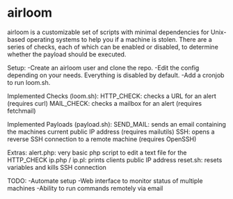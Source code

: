 airloom
=======

airloom is a customizable set of scripts with minimal dependencies for Unix-based operating systems to help you if a machine is stolen. There are a series of checks, each of which can be enabled or disabled, to determine whether the payload should be executed.

Setup:
-Create an airloom user and clone the repo.
-Edit the config depending on your needs. Everything is disabled by default.
-Add a cronjob to run loom.sh.

Implemented Checks (loom.sh):
HTTP_CHECK: checks a URL for an alert (requires curl)
MAIL_CHECK: checks a mailbox for an alert (requires fetchmail)

Implemented Payloads (payload.sh):
SEND_MAIL: sends an email containing the machines current public IP address (requires mailutils)
SSH: opens a reverse SSH connection to a remote machine (requires OpenSSH)

Extras:
alert.php: very basic php script to edit a text file for the HTTP_CHECK
ip.php / ip.pl: prints clients public IP address
reset.sh: resets variables and kills SSH connection

TODO:
-Automate setup
-Web interface to monitor status of multiple machines
-Ability to run commands remotely via email

